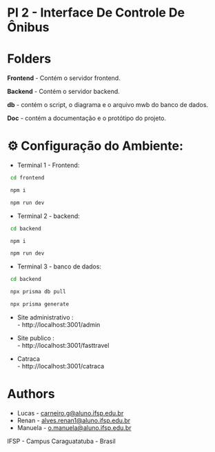 # PI 2 - Interface De Controle De Ônibus

# Folders
**Frontend** - Contém o servidor frontend.

**Backend** - Contém o servidor backend.

**db** - contém o script, o diagrama e o arquivo mwb do banco de dados.

**Doc** - contém a documentação e o protótipo do projeto.
<br>

# ⚙ Configuração do Ambiente:

- Terminal 1 - Frontend:
```bash
 cd frontend
```
```bash
 npm i
```
```bash
 npm run dev
```

- Terminal 2 - backend:
```bash
 cd backend
```
```bash
 npm i
```
```bash
 npm run dev
```

- Terminal 3 - banco de dados:
```bash
 cd backend
```
```bash
 npx prisma db pull
```
```bash
 npx prisma generate
```

- Site administrativo : <br>
        - http://localhost:3001/admin

- Site publico : <br>
        - http://localhost:3001/fasttravel

- Catraca <br>
        - http://localhost:3001/catraca

# Authors
* Lucas - <carneiro.g@aluno.ifsp.edu.br>
* Renan - <alves.renan1@aluno.ifsp.edu.br>
* Manuela - <o.manuela@aluno.ifsp.edu.br>
  
IFSP - Campus Caraguatatuba - Brasil
